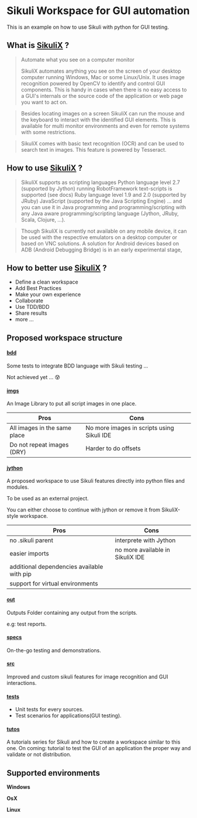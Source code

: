 Sikuli Workspace for GUI automation
===================================

This is an example on how to use Sikuli with python for GUI testing.

What is [SikuliX](http://sikulix.com/) ?
----------------

> Automate what you see on a computer monitor
>
> SikuliX automates anything you see on the screen of your desktop computer running Windows, Mac or some Linux/Unix. It uses image recognition powered by OpenCV to identify and control GUI components. This is handy in cases when there is no easy access to a GUI's internals or the source code of the application or web page you want to act on.

> Besides locating images on a screen SikuliX can run the mouse and the keyboard to interact with the identified GUI elements. This is available for multi monitor environments and even for remote systems with some restrictions.

>SikuliX comes with basic text recognition (OCR) and can be used to search text in images. This feature is powered by Tesseract.



How to use [SikuliX](http://sikulix.com/) ?
-------------------

> SikuliX supports as scripting languages
Python language level 2.7 (supported by Jython)
running RobotFramework text-scripts is supported (see docs)
Ruby language level 1.9 and 2.0 (supported by JRuby)
JavaScript (supported by the Java Scripting Engine)
… and you can use it in Java programming and programming/scripting with any Java aware programming/scripting language (Jython, JRuby, Scala, Clojure, …).

> Though SikuliX is currently not available on any mobile device, it can be used with the respective emulators on a desktop computer or based on VNC solutions. A solution for Android devices based on ADB (Android Debugging Bridge) is in an early experimental stage,

How to better use [SikuliX](http://sikulix.com/) ?
-------------------

- Define a clean workspace
- Add Best Practices
- Make your own experience
- Collaborate
- Use TDD/BDD
- Share results
- more ...

**Proposed** workspace structure
-------------------

#### [bdd](https://github.com/adrianpothuaud/sikuli-ws/tree/master/bdd)

Some tests to integrate BDD language with Sikuli testing ...

Not achieved yet ... :cold_sweat:


#### [imgs](https://github.com/adrianpothuaud/sikuli-ws/tree/master/imgs)

An Image Library to put all script images in one place.

Pros | Cons
---- | ----
All images in the same place | No more images in scripts using Sikuli IDE
Do not repeat images (DRY)   | Harder to do offsets


#### [jython](https://github.com/adrianpothuaud/sikuli-ws/tree/master/jython)


A proposed workspace to use Sikuli features directly into python files and modules.

To be used as an external project.

You can either choose to continue with jython or remove it from SikuliX-style workspace.

Pros | Cons
---- | ----
no .sikuli parent | interprete with Jython
easier imports   | no more available in SikuliX IDE
additional dependencies available with pip  |
support for virtual environments  |


#### [out](https://github.com/adrianpothuaud/sikuli-ws/tree/master/out)

Outputs Folder containing any output from the scripts.

e.g: test reports.

#### [specs](https://github.com/adrianpothuaud/sikuli-ws/tree/master/specs)

On-the-go testing and demonstrations.

#### [src](https://github.com/adrianpothuaud/sikuli-ws/tree/master/src)

Improved and custom sikuli features for image recognition and GUI interactions.

#### [tests](https://github.com/adrianpothuaud/sikuli-ws/tree/master/tests)

- Unit tests for every sources.
- Test scenarios for applications(GUI testing).

#### [tutos](https://github.com/adrianpothuaud/sikuli-ws/tree/master/tutos)

A tutorials series for Sikuli and how to create a workspace similar to this one.
On coming: tutorial to test the GUI of an application the proper way and validate or not distribution.


Supported environments
----------------------

**Windows**

**OsX**

**Linux**
